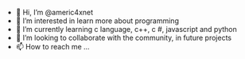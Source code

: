 - 👋 Hi, I’m @americ4xnet
- 👀 I’m interested in learn more about programming
- 🌱 I’m currently learning c language, c++, c #, javascript and python
- 💞️ I’m looking to collaborate with the community, in future projects
- 📫 How to reach me ...

<!---
americ4xnet/americ4xnet is a ✨ special ✨ repository because its `README.md` (this file) appears on your GitHub profile.
You can click the Preview link to take a look at your changes.
--->

